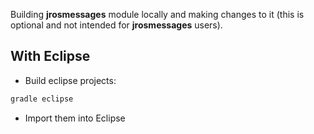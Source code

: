 Building **jrosmessages** module locally and making changes to it (this is optional and not intended for **jrosmessages** users).

## With Eclipse

- Build eclipse projects:

``` bash
gradle eclipse
```

- Import them into Eclipse
